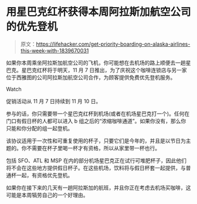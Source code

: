 # 用星巴克红杯获得本周阿拉斯加航空公司的优先登机

> 原文：<https://lifehacker.com/get-priority-boarding-on-alaska-airlines-this-week-with-1839670031>

如果你本周乘坐阿拉斯加航空公司的飞机，你可能想在去机场的路上顺便去一趟星巴克。星巴克红杯将于明天，11 月 7 日推出，为了庆祝这个咖啡连锁店与另一家位于西雅图的公司阿拉斯加航空公司合作，为顾客提供免费优先登机服务。

Watch

促销活动从 11 月 7 日持续到 11 月 10 日。

参与的话，你只需要带一个星巴克红杯到机场(或者在机场星巴克打一个)。任何在门口有假日杯的人都可以进入 b 组之后的“浓缩咖啡通道”。如果你没有，那么你只能和你分配的组一起登机。

该协议适用于一次性和可重复使用的杯子，只要它们是今年的，并且是以节日为主题的。你不需要在杯子里喝一杯才有资格，所以从家里带一杯也行。

包括 SFO、ATL 和 MSP 在内的部分机场星巴克正在试行可堆肥杯子，因此他们将不会在这些地方提供假日杯子。在这些机场，饮料将与假日杯套一起提供，与普通杯一起，有资格优先登机。

如果你在接下来的几天有一趟阿拉斯加的航班，并且你正在考虑去机场买咖啡，这可能是本周犒劳自己的一个好理由。